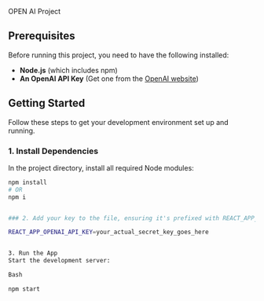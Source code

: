 OPEN AI Project

## Prerequisites

Before running this project, you need to have the following installed:

* **Node.js** (which includes npm)
* **An OpenAI API Key** (Get one from the [OpenAI website](https://platform.openai.com/account/api-keys))

## Getting Started

Follow these steps to get your development environment set up and running.

### 1. Install Dependencies

In the project directory, install all required Node modules:

```bash
npm install
# OR
npm i


### 2. Add your key to the file, ensuring it's prefixed with REACT_APP_ as required by Create React App:

REACT_APP_OPENAI_API_KEY=your_actual_secret_key_goes_here


3. Run the App
Start the development server:

Bash

npm start
